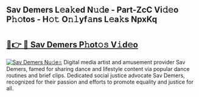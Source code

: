## Sav Demers L𝚎a𝚔ed N𝚞𝚍e - Part-ZcC Vi𝚍𝚎o P𝚑𝚘tos - H𝚘𝚝 O𝚗𝚕yf𝚊ns L𝚎a𝚔s NpxKq

# <h2><a href="http://kf6v8ii.oniu.top/?m=Sav+Demers">🔗👉 🔴 Sav Demers P𝚑ot𝚘𝚜 V𝚒d𝚎o</a></h2>

[![Sav Demers Nu𝚍e𝚜](https://i.imgur.com/0qMVB7G.gif)](http://kf6v8ii.oniu.top/?m=Sav+Demers)
Digital media artist and amusement provider Sav Demers, famed for sharing dance and lifestyle content via popular dance routines and brief clips. Dedicated social justice advocate Sav Demers, recognized for their passion and efforts to promote equality and justice for all.  
